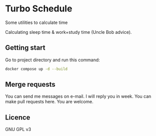 # Turbo Schedule
Some utilities to calculate time

Calculating sleep time & work+study time (Uncle Bob advice).

## Getting start
Go to project directory and run this command:
```bash
docker compose up -d --build 
```

## Merge requests
You can send me messages on e-mail. I will reply you in week.
You can make pull requests here. You are welcome.

## Licence
GNU GPL v3